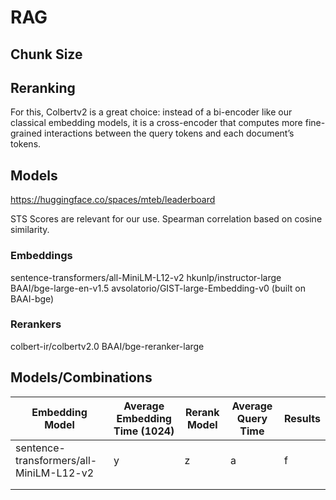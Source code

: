 # RAG

## Chunk Size

## Reranking
For this, Colbertv2 is a great choice: instead of a bi-encoder like our classical embedding models, it is a cross-encoder that computes more fine-grained interactions between the query tokens and each document’s tokens.

## Models
https://huggingface.co/spaces/mteb/leaderboard

STS Scores are relevant for our use. Spearman correlation based on cosine similarity.

### Embeddings

sentence-transformers/all-MiniLM-L12-v2
hkunlp/instructor-large
BAAI/bge-large-en-v1.5
avsolatorio/GIST-large-Embedding-v0 (built on BAAI-bge)

### Rerankers
colbert-ir/colbertv2.0
BAAI/bge-reranker-large

## Models/Combinations

| Embedding Model                         | Average Embedding Time (1024) | Rerank Model | Average Query Time | Results |
| --------------------------------------- | ----------------------------- | ------------ | ------------------ | ------- |
| sentence-transformers/all-MiniLM-L12-v2 | y                             | z            | a                  | f       |
|                                         |                               |              |                    |         |
|                                         |                               |              |                    |         |
